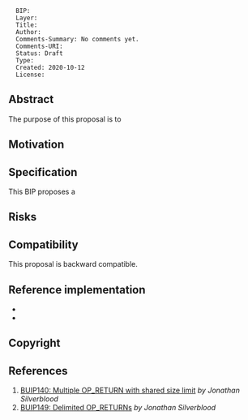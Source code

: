 ```
  BIP: 
  Layer: 
  Title: 
  Author: 
  Comments-Summary: No comments yet.
  Comments-URI: 
  Status: Draft
  Type: 
  Created: 2020-10-12
  License: 
```

## Abstract
The purpose of this proposal is to 


## Motivation




## Specification
This BIP proposes a 



## Risks



## Compatibility

This proposal is backward compatible.


## Reference implementation
* 
* 


## Copyright
<!-- This BIP is licensed under the 2-clause BSD license. -->


## References
1. [BUIP140: Multiple OP_RETURN with shared size limit](https://bitco.in/forum/threads/buip140-multiple-op_return-with-shared-size-limit.24952/) *by Jonathan Silverblood*
2. [BUIP149: Delimited OP_RETURNs](https://bitco.in/forum/threads/buip149-delimited-op_returns.26362/#post-111375) *by Jonathan Silverblood*

